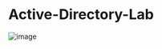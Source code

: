 # Active-Directory-Lab

![image](https://github.com/user-attachments/assets/c0cee71c-a8d4-4478-b8fd-54b420bfe5d5)
